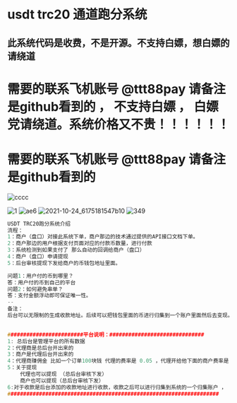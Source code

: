 # usdt trc20 通道跑分系统
## 此系统代码是收费，不是开源。不支持白嫖，想白嫖的请绕道


# 需要的联系飞机账号  @ttt88pay  请备注是github看到的 ， 不支持白嫖 ， 白嫖党请绕道。系统价格又不贵！！！！！！

# 需要的联系飞机账号  @ttt88pay  请备注是github看到的

![cccc](https://github.com/debug8888/TRC20-CHANNEL/assets/93066952/97118bb4-23fd-4aaf-8ac4-654278af4690)


![1](https://github.com/debug8888/TRC20-CHANNEL/assets/93066952/172dc529-87ea-4429-85c7-5caefaf0dee6)
![ae6](https://github.com/debug8888/TRC20-CHANNEL/assets/93066952/3965ec10-8e3d-4acd-b65a-32bd2e94ec58)
![2021-10-24_6175181547b10](https://github.com/debug8888/TRC20-CHANNEL/assets/93066952/27904668-f0b4-4fa8-b37e-f2d7a547e8c2)
![349](https://github.com/debug8888/TRC20-CHANNEL/assets/93066952/f5c5058f-ff48-45eb-91fd-ca82020f0812)

```c
USDT TRC20跑分系统介绍
流程：
1：商户（盘口）对接此系统下单，商户那边的技术通过提供的API接口文档下单。
2：商户那边的用户根据支付页面对应的付款币数量，进行付款
3：系统检测到如果支付了 那么自动的回调给商户（盘口）
4：商户（盘口）申请提现
5：后台审核提现下发给商户的币钱包地址里面。

问题1：用户付的币到哪里？
答：用户付的币到自己的平台
问题2：如何避免串单？
答：支付金额浮动即可保证唯一性。
--
备注：
后台可以无限制的生成收款地址。后续可以把钱包里面的币进行归集到一个账户里面然后去变现。
	

########################平台说明：##############################
1: 总后台是管理平台的所有数据
2：代理商是总后台开出来的
3：商户是代理后台开出来的
4：代理商赚佣金 比如一个订单100块钱 代理的费率是 0.05 ，代理开给他下面的商户费率是 0.06 那么代理赚1块钱 平台赚5块钱
5：关于提现
    代理也可以提现 （总后台审核下发）
    商户也可以提现（总后台审核下发）
6:对于收款是后台添加的收款地址进行收款，收款之后可以进行归集到系统的一个归集账户 ， 后续代理提现商户提现 可以从归集账户进行下发
###################################################################

```
